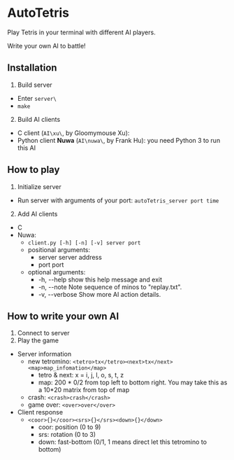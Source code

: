 # AutoTetris

Play Tetris in your terminal with different AI players.

Write your own AI to battle!


## Installation

1. Build server
  - Enter `server\`
  - `make`
2. Build AI clients
  - C client (`AI\xu\`, by Gloomymouse Xu):
  - Python client **Nuwa** (`AI\nuwa\`, by Frank Hu): you need Python 3 to run this AI

## How to play

1. Initialize server
  - Run server with arguments of your port: `autoTetris_server port time`
2. Add AI clients
  - C
  - Nuwa:
    - `client.py [-h] [-n] [-v] server port`
    - positional arguments:
      - server         server address
      - port           port
    - optional arguments:
      - -h, --help     show this help message and exit
      - -n, --note     Note sequence of minos to "replay.txt".
      - -v, --verbose  Show more AI action details.

## How to write your own AI

1. Connect to server
2. Play the game
  - Server information
    - new tetromino: `<tetro>tx</tetro><next>tx</next><map>map_infomation</map>`
      - tetro & next: x = i, j, l, o, s, t, z
      - map: 200 * 0/2 from top left to bottom right. 
      You may take this as a 10*20 matrix from top of map
    - crash: `<crash>crash</crash>`
    - game over: `<over>over</over>`
  - Client response
    - `<coor>{}</coor><srs>{}</srs><down>{}</down>`
      - coor: position (0 to 9)
      - srs: rotation (0 to 3)
      - down: fast-bottom (0/1, 1 means direct let this tetromino to bottom)
